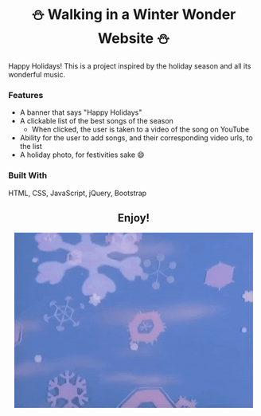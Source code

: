 <h1 align="center"> ⛄️ Walking in a Winter Wonder Website ⛄️ </h1>
Happy Holidays! This is a project inspired by the holiday season and all its wonderful music.


### Features
- A banner that says "Happy Holidays"
- A clickable list of the best songs of the season 
  - When clicked, the user is taken to a video of the song on YouTube
- Ability for the user to add songs, and their corresponding video urls, to the list
- A holiday photo, for festivities sake :smile:


### Built With
HTML, CSS, JavaScript, jQuery, Bootstrap

<h2 align="center"> Enjoy! </h2>

<p align="center">
  <img src="media/snow.gif" alt="Snow">
</p>